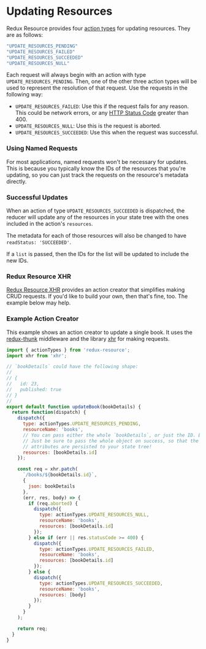 # Updating Resources

Redux Resource provides four [action types](./faq/action-types.md) for
updating resources. They are as follows:

```js
"UPDATE_RESOURCES_PENDING"
"UPDATE_RESOURCES_FAILED"
"UPDATE_RESOURCES_SUCCEEDED"
"UPDATE_RESOURCES_NULL"
```

Each request will always begin with an action with type
`UPDATE_RESOURCES_PENDING`. Then, one of the other three action types will be
used to represent the resolution of that request. Use the requests in the
following way:

- `UPDATE_RESOURCES_FAILED`: Use this if the request fails for any reason. This
  could be network errors, or any
  [HTTP Status Code](https://en.wikipedia.org/wiki/List_of_HTTP_status_codes)
  greater than 400.
- `UPDATE_RESOURCES_NULL`: Use this is the request is aborted.
- `UPDATE_RESOURCES_SUCCEEDED`: Use this when the request was successful.

### Using Named Requests

For most applications, named requests won't be necessary for updates. This is because
you typically know the IDs of the resources that you're updating, so you can
just track the requests on the resource's metadata directly.

### Successful Updates

When an action of type `UPDATE_RESOURCES_SUCCEEDED` is dispatched, the
reducer will update any of the resources in your state tree with the ones
included in the action's `resources`.

The metadata for each of those resources will also be changed to have
`readStatus: 'SUCCEEDED'`.

If a `list` is passed, then the IDs for the list will be updated to include
the new IDs.

### Redux Resource XHR

[Redux Resource XHR](/docs/extras/redux-resource-xhr.md) 
provides an action creator that simplifies making CRUD requests. If you'd like to
build your own, then that's fine, too. The example below may help.

### Example Action Creator

This example shows an action creator to update a single book. It uses the
[redux-thunk](https://github.com/gaearon/redux-thunk) middleware and the
library [xhr](https://github.com/naugtur/xhr) for making requests.

```js
import { actionTypes } from 'redux-resource';
import xhr from 'xhr';

// `bookDetails` could have the following shape:
//
// {
//   id: 23,
//   published: true
// }
//
export default function updateBook(bookDetails) {
  return function(dispatch) {
    dispatch({
      type: actionTypes.UPDATE_RESOURCES_PENDING,
      resourceName: 'books',
      // You can pass either the whole `bookDetails`, or just the ID. Both work.
      // Just be sure to pass the whole object on success, so that the updated
      // attributes are persisted to your state tree!
      resources: [bookDetails.id]
    });

    const req = xhr.patch(
      `/books/${bookDetails.id}`,
      {
        json: bookDetails
      },
      (err, res, body) => {
        if (req.aborted) {
          dispatch({
            type: actionTypes.UPDATE_RESOURCES_NULL,
            resourceName: 'books',
            resources: [bookDetails.id]
          });
        } else if (err || res.statusCode >= 400) {
          dispatch({
            type: actionTypes.UPDATE_RESOURCES_FAILED,
            resourceName: 'books',
            resources: [bookDetails.id]
          });
        } else {
          dispatch({
            type: actionTypes.UPDATE_RESOURCES_SUCCEEDED,
            resourceName: 'books',
            resources: [body]
          });
        }
      }
    );

    return req;
  }
}
```
